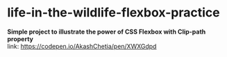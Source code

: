 # life-in-the-wildlife-flexbox-practice

**Simple project to illustrate the power of CSS Flexbox with Clip-path property**<br>
link: https://codepen.io/AkashChetia/pen/XWXGdpd
